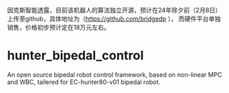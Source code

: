 因克斯智能透露，目前该机器人的算法独立开源，预计在24年除夕前（2月8日）上传至github，具体地址为（https://github.com/bridgedp ），
而硬件平台单独销售，价格初步预计定在18万元左右。
# hunter_bipedal_control
An open source bipedal robot control framework, based on non-linear MPC and WBC, tailered for EC-hunter80-v01 bipedal robot.
